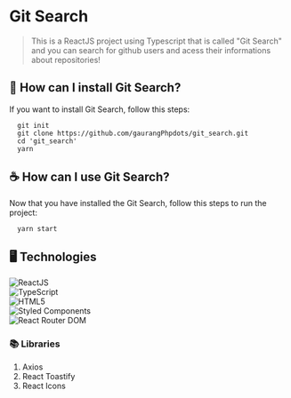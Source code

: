 # Git Search

> This is a ReactJS project using Typescript that is called "Git Search" and you can search for github users and acess their informations about repositories!

## 🚀 How can I install Git Search?

If you want to install Git Search, follow this steps:

```
  git init
  git clone https://github.com/gaurangPhpdots/git_search.git
  cd 'git_search'
  yarn
```


## ☕ How can I use Git Search?

Now that you have installed the Git Search, follow this steps to run the project:

```
  yarn start
```

## 🖥️ Technologies

<img src="https://img.shields.io/badge/React-20232A?style=for-the-badge&logo=react&logoColor=61DAFB" alt="ReactJS"><br>
<img src="https://img.shields.io/badge/TypeScript-007ACC?style=for-the-badge&logo=typescript&logoColor=white" alt="TypeScript"><br>
<img src="https://img.shields.io/badge/HTML5-E34F26?style=for-the-badge&logo=html5&logoColor=white" alt="HTML5"><br>
<img src="https://img.shields.io/badge/styled--components-DB7093?style=for-the-badge&logo=styled-components&logoColor=white" alt="Styled Components"><br>
<img src="https://img.shields.io/badge/React_Router-CA4245?style=for-the-badge&logo=react-router&logoColor=white" alt="React Router DOM"><br>

### 📚 Libraries
1. Axios
2. React Toastify
3. React Icons


